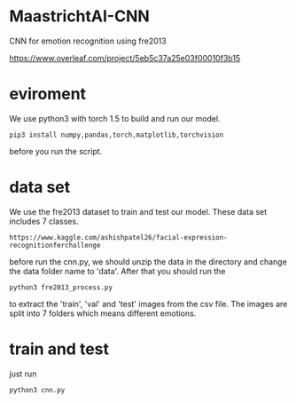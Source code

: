 # MaastrichtAI-CNN
CNN for emotion recognition using fre2013

https://www.overleaf.com/project/5eb5c37a25e03f00010f3b15
#   eviroment
We use python3 with torch 1.5 to build and run our model. 

	pip3 install numpy,pandas,torch,matplotlib,torchvision

before you run the script.


#   data set
We use the fre2013 dataset to train and test our model. These data set includes 7 classes.

	https://www.kaggle.com/ashishpatel26/facial-expression-recognitionferchallenge

before run the cnn.py, we should unzip the data in the directory and change the data folder name to 'data'. After that you should run the 
	
	python3 fre2013_process.py

to extract the 'train', 'val' and 'test' images from the csv file. The images are split into 7 folders which means different emotions.

#   train and test
just run 

	python3 cnn.py
